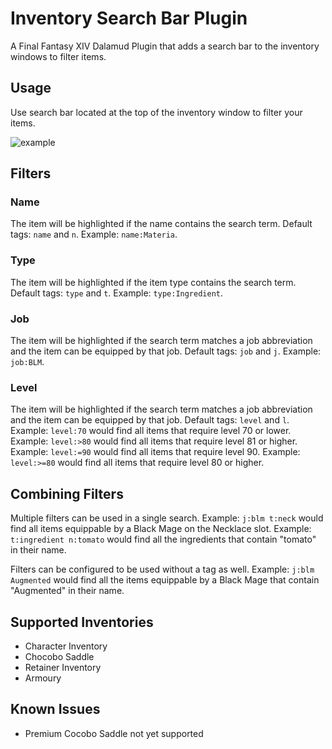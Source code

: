 # Inventory Search Bar Plugin

A Final Fantasy XIV Dalamud Plugin that adds a search bar to the inventory windows to filter items.

## Usage

Use search bar located at the top of the inventory window to filter your items.

![example](https://github.com/Tischel/InventorySearchBar/blob/master/Images/example_1.gif)

## Filters

### Name

The item will be highlighted if the name contains the search term.
Default tags: `name` and `n`.
Example: `name:Materia`.

### Type

The item will be highlighted if the item type contains the search term.
Default tags: `type` and `t`.
Example: `type:Ingredient`.

### Job

The item will be highlighted if the search term matches a job abbreviation and the item can be equipped by that job.
Default tags: `job` and `j`.
Example: `job:BLM`.

### Level

The item will be highlighted if the search term matches a job abbreviation and the item can be equipped by that job.
Default tags: `level` and `l`.
Example: `level:70` would find all items that require level 70 or lower.
Example: `level:>80` would find all items that require level 81 or higher.
Example: `level:=90` would find all items that require level 90.
Example: `level:>=80` would find all items that require level 80 or higher.

## Combining Filters

Multiple filters can be used in a single search.
Example: `j:blm t:neck` would find all items equippable by a Black Mage on the Necklace slot.
Example: `t:ingredient n:tomato` would find all the ingredients that contain "tomato" in their name.

Filters can be configured to be used without a tag as well.
Example: `j:blm Augmented` would find all the items equippable by a Black Mage that contain "Augmented" in their name.

## Supported Inventories

- Character Inventory
- Chocobo Saddle
- Retainer Inventory
- Armoury

## Known Issues

- Premium Cocobo Saddle not yet supported
